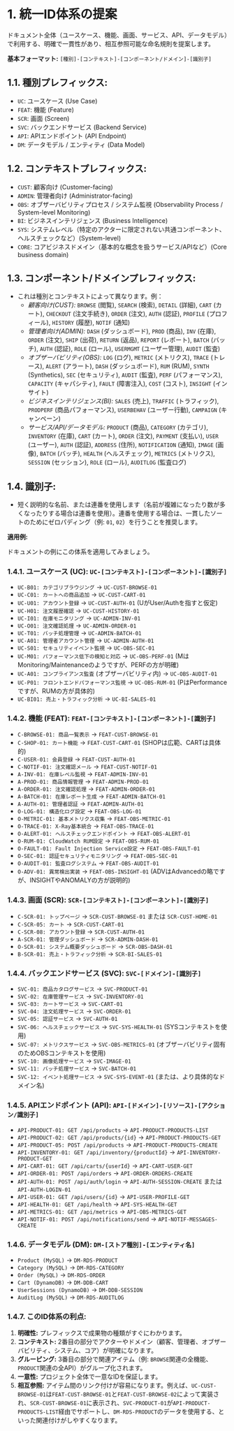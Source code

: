 # 1. 統一ID体系の提案

ドキュメント全体（ユースケース、機能、画面、サービス、API、データモデル）で利用する、明確で一貫性があり、相互参照可能な命名規則を提案します。

**基本フォーマット:** `[種別]-[コンテキスト]-[コンポーネント/ドメイン]-[識別子]`

## 1.1. **種別プレフィックス:**

- `UC`: ユースケース (Use Case)
- `FEAT`: 機能 (Feature)
- `SCR`: 画面 (Screen)
- `SVC`: バックエンドサービス (Backend Service)
- `API`: APIエンドポイント (API Endpoint)
- `DM`: データモデル / エンティティ (Data Model)

## 1.2. **コンテキストプレフィックス:**

- `CUST`: 顧客向け (Customer-facing)
- `ADMIN`: 管理者向け (Administrator-facing)
- `OBS`: オブザーバビリティプロセス / システム監視 (Observability Process / System-level Monitoring)
- `BI`: ビジネスインテリジェンス (Business Intelligence)
- `SYS`: システムレベル（特定のアクターに限定されない共通コンポーネント、ヘルスチェックなど）(System-level)
- `CORE`: コアビジネスドメイン（基本的な概念を扱うサービス/APIなど）(Core business domain)

## 1.3. **コンポーネント/ドメインプレフィックス:**

- これは種別とコンテキストによって異なります。例：
  - *顧客向け(CUST):* `BROWSE` (閲覧), `SEARCH` (検索), `DETAIL` (詳細), `CART` (カート), `CHECKOUT` (注文手続き), `ORDER` (注文), `AUTH` (認証), `PROFILE` (プロフィール), `HISTORY` (履歴), `NOTIF` (通知)
  - *管理者向け(ADMIN):* `DASH` (ダッシュボード), `PROD` (商品), `INV` (在庫), `ORDER` (注文), `SHIP` (出荷), `RETURN` (返品), `REPORT` (レポート), `BATCH` (バッチ), `AUTH` (認証), `ROLE` (ロール), `USERMGMT` (ユーザー管理), `AUDIT` (監査)
  - *オブザーバビリティ(OBS):* `LOG` (ログ), `METRIC` (メトリクス), `TRACE` (トレース), `ALERT` (アラート), `DASH` (ダッシュボード), `RUM` (RUM), `SYNTH` (Synthetics), `SEC` (セキュリティ), `AUDIT` (監査), `PERF` (パフォーマンス), `CAPACITY` (キャパシティ), `FAULT` (障害注入), `COST` (コスト), `INSIGHT` (インサイト)
  - *ビジネスインテリジェンス(BI):* `SALES` (売上), `TRAFFIC` (トラフィック), `PRODPERF` (商品パフォーマンス), `USERBEHAV` (ユーザー行動), `CAMPAIGN` (キャンペーン)
  - *サービス/API/データモデル:* `PRODUCT` (商品), `CATEGORY` (カテゴリ), `INVENTORY` (在庫), `CART` (カート), `ORDER` (注文), `PAYMENT` (支払い), `USER` (ユーザー), `AUTH` (認証), `ADDRESS` (住所), `NOTIFICATION` (通知), `IMAGE` (画像), `BATCH` (バッチ), `HEALTH` (ヘルスチェック), `METRICS` (メトリクス), `SESSION` (セッション), `ROLE` (ロール), `AUDITLOG` (監査ログ)

## 1.4. **識別子:**

- 短く説明的な名前、または連番を使用します（名前が複雑になったり数が多くなったりする場合は連番を使用）。連番を使用する場合は、一貫したソートのためにゼロパディング（例: `01`, `02`）を行うことを推奨します。

**適用例:**

ドキュメントの例にこの体系を適用してみましょう。

### 1.4.1. **ユースケース (UC):** `UC-[コンテキスト]-[コンポーネント]-[識別子]`

- `UC-B01: カテゴリブラウジング` -> `UC-CUST-BROWSE-01`
- `UC-C01: カートへの商品追加` -> `UC-CUST-CART-01`
- `UC-U01: アカウント登録` -> `UC-CUST-AUTH-01` (UがUser/Authを指すと仮定)
- `UC-H01: 注文履歴確認` -> `UC-CUST-HISTORY-01`
- `UC-I01: 在庫モニタリング` -> `UC-ADMIN-INV-01`
- `UC-O01: 注文確認処理` -> `UC-ADMIN-ORDER-01`
- `UC-T01: バッチ処理管理` -> `UC-ADMIN-BATCH-01`
- `UC-A01: 管理者アカウント管理` -> `UC-ADMIN-AUTH-01`
- `UC-S01: セキュリティイベント監視` -> `UC-OBS-SEC-01`
- `UC-M01: パフォーマンス低下の検知と対応` -> `UC-OBS-PERF-01` (MはMonitoring/Maintenanceのようですが、PERFの方が明確)
- `UC-A01: コンプライアンス監査` (オブザーバビリティ内) -> `UC-OBS-AUDIT-01`
- `UC-P01: フロントエンドパフォーマンス監視` -> `UC-OBS-RUM-01` (PはPerformanceですが、RUMの方が具体的)
- `UC-BI01: 売上・トラフィック分析` -> `UC-BI-SALES-01`

### 1.4.2. **機能 (FEAT):** `FEAT-[コンテキスト]-[コンポーネント]-[識別子]`

- `C-BROWSE-01: 商品一覧表示` -> `FEAT-CUST-BROWSE-01`
- `C-SHOP-01: カート機能` -> `FEAT-CUST-CART-01` (SHOPは広範、CARTは具体的)
- `C-USER-01: 会員登録` -> `FEAT-CUST-AUTH-01`
- `C-NOTIF-01: 注文確認メール` -> `FEAT-CUST-NOTIF-01`
- `A-INV-01: 在庫レベル監視` -> `FEAT-ADMIN-INV-01`
- `A-PROD-01: 商品情報管理` -> `FEAT-ADMIN-PROD-01`
- `A-ORDER-01: 注文確認処理` -> `FEAT-ADMIN-ORDER-01`
- `A-BATCH-01: 在庫レポート生成` -> `FEAT-ADMIN-BATCH-01`
- `A-AUTH-01: 管理者認証` -> `FEAT-ADMIN-AUTH-01`
- `O-LOG-01: 構造化ログ設定` -> `FEAT-OBS-LOG-01`
- `O-METRIC-01: 基本メトリクス収集` -> `FEAT-OBS-METRIC-01`
- `O-TRACE-01: X-Ray基本統合` -> `FEAT-OBS-TRACE-01`
- `O-ALERT-01: ヘルスチェックエンドポイント` -> `FEAT-OBS-ALERT-01`
- `O-RUM-01: CloudWatch RUM設定` -> `FEAT-OBS-RUM-01`
- `O-FAULT-01: Fault Injection Service設定` -> `FEAT-OBS-FAULT-01`
- `O-SEC-01: 認証セキュリティモニタリング` -> `FEAT-OBS-SEC-01`
- `O-AUDIT-01: 監査ログシステム` -> `FEAT-OBS-AUDIT-01`
- `O-ADV-01: 異常検出実装` -> `FEAT-OBS-INSIGHT-01` (ADVはAdvancedの略ですが、INSIGHTやANOMALYの方が説明的)

### 1.4.3. **画面 (SCR):** `SCR-[コンテキスト]-[コンポーネント]-[識別子]`

- `C-SCR-01: トップページ` -> `SCR-CUST-BROWSE-01` または `SCR-CUST-HOME-01`
- `C-SCR-05: カート` -> `SCR-CUST-CART-01`
- `C-SCR-08: アカウント登録` -> `SCR-CUST-AUTH-01`
- `A-SCR-01: 管理ダッシュボード` -> `SCR-ADMIN-DASH-01`
- `O-SCR-01: システム概要ダッシュボード` -> `SCR-OBS-DASH-01`
- `B-SCR-01: 売上・トラフィック分析` -> `SCR-BI-SALES-01`

### 1.4.4. **バックエンドサービス (SVC):** `SVC-[ドメイン]-[識別子]`

- `SVC-01: 商品カタログサービス` -> `SVC-PRODUCT-01`
- `SVC-02: 在庫管理サービス` -> `SVC-INVENTORY-01`
- `SVC-03: カートサービス` -> `SVC-CART-01`
- `SVC-04: 注文処理サービス` -> `SVC-ORDER-01`
- `SVC-05: 認証サービス` -> `SVC-AUTH-01`
- `SVC-06: ヘルスチェックサービス` -> `SVC-SYS-HEALTH-01` (SYSコンテキストを使用)
- `SVC-07: メトリクスサービス` -> `SVC-OBS-METRICS-01` (オブザーバビリティ固有のためOBSコンテキストを使用)
- `SVC-10: 画像処理サービス` -> `SVC-IMAGE-01`
- `SVC-11: バッチ処理サービス` -> `SVC-BATCH-01`
- `SVC-12: イベント処理サービス` -> `SVC-SYS-EVENT-01` (または、より具体的なドメイン名)

### 1.4.5. **APIエンドポイント (API):** `API-[ドメイン]-[リソース]-[アクション/識別子]`

- `API-PRODUCT-01: GET /api/products` -> `API-PRODUCT-PRODUCTS-LIST`
- `API-PRODUCT-02: GET /api/products/{id}` -> `API-PRODUCT-PRODUCTS-GET`
- `API-PRODUCT-05: POST /api/products` -> `API-PRODUCT-PRODUCTS-CREATE`
- `API-INVENTORY-01: GET /api/inventory/{productId}` -> `API-INVENTORY-PRODUCT-GET`
- `API-CART-01: GET /api/carts/{userId}` -> `API-CART-USER-GET`
- `API-ORDER-01: POST /api/orders` -> `API-ORDER-ORDERS-CREATE`
- `API-AUTH-01: POST /api/auth/login` -> `API-AUTH-SESSION-CREATE` または `API-AUTH-LOGIN-01`
- `API-USER-01: GET /api/users/{id}` -> `API-USER-PROFILE-GET`
- `API-HEALTH-01: GET /api/health` -> `API-SYS-HEALTH-GET`
- `API-METRICS-01: GET /api/metrics` -> `API-OBS-METRICS-GET`
- `API-NOTIF-01: POST /api/notifications/send` -> `API-NOTIF-MESSAGES-CREATE`

### 1.4.6. **データモデル (DM):** `DM-[ストア種別]-[エンティティ名]`

- `Product (MySQL)` -> `DM-RDS-PRODUCT`
- `Category (MySQL)` -> `DM-RDS-CATEGORY`
- `Order (MySQL)` -> `DM-RDS-ORDER`
- `Cart (DynamoDB)` -> `DM-DDB-CART`
- `UserSessions (DynamoDB)` -> `DM-DDB-SESSION`
- `AuditLog (MySQL)` -> `DM-RDS-AUDITLOG`

### 1.4.7. **このID体系の利点:**

1. **明確性:** プレフィックスで成果物の種類がすぐにわかります。
2. **コンテキスト:** 2番目の部分でアクターやドメイン（顧客、管理者、オブザーバビリティ、システム、コア）が明確になります。
3. **グルーピング:** 3番目の部分で関連アイテム（例: `BROWSE`関連の全機能、`PRODUCT`関連の全API）がグループ化されます。
4. **一意性:** プロジェクト全体で一意なIDを保証します。
5. **相互参照:** アイテム間のリンク付けが容易になります。例えば、`UC-CUST-BROWSE-01`は`FEAT-CUST-BROWSE-01`と`FEAT-CUST-BROWSE-02`によって実装され、`SCR-CUST-BROWSE-01`に表示され、`SVC-PRODUCT-01`が`API-PRODUCT-PRODUCTS-LIST`経由でサポートし、`DM-RDS-PRODUCT`のデータを使用する、といった関連付けがしやすくなります。
